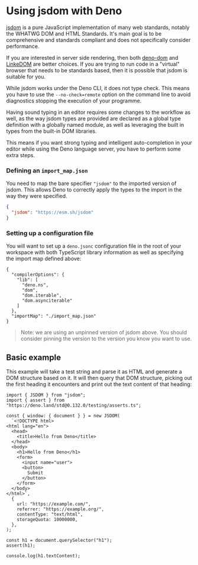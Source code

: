 # Using jsdom with Deno

[jsdom](https://github.com/jsdom/jsdom) is a pure JavaScript implementation of
many web standards, notably the WHATWG DOM and HTML Standards. It's main goal is
to be comprehensive and standards compliant and does not specifically consider
performance.

If you are interested in server side rendering, then both
[deno-dom](./deno_dom.md) and [LinkeDOM](./linkedom.md) are better choices. If
you are trying to run code in a "virtual" browser that needs to be standards
based, then it is possible that jsdom is suitable for you.

While jsdom works under the Deno CLI, it does not type check. This means you
have to use the `--no-check=remote` option on the command line to avoid
diagnostics stopping the execution of your programme.

Having sound typing in an editor requires some changes to the workflow as well,
as the way jsdom types are provided are declared as a global type definition
with a globally named module, as well as leveraging the built in types from the
built-in DOM libraries.

This means if you want strong typing and intelligent auto-completion in your
editor while using the Deno language server, you have to perform some extra
steps.

### Defining an `import_map.json`

You need to map the bare specifier `"jsdom"` to the imported version of jsdom.
This allows Deno to correctly apply the types to the import in the way they were
specified.

```json
{
  "jsdom": "https://esm.sh/jsdom"
}
```

### Setting up a configuration file

You will want to set up a `deno.jsonc` configuration file in the root of your
workspace with both TypeScript library information as well as specifying the
import map defined above:

```jsonc
{
  "compilerOptions": {
    "lib": [
      "deno.ns",
      "dom",
      "dom.iterable",
      "dom.asynciterable"
    ]
  },
  "importMap": "./import_map.json"
}
```

> Note: we are using an unpinned version of jsdom above. You should consider
> pinning the version to the version you know you want to use.

## Basic example

This example will take a test string and parse it as HTML and generate a DOM
structure based on it. It will then query that DOM structure, picking out the
first heading it encounters and print out the text content of that heading:

```ts, ignore
import { JSDOM } from "jsdom";
import { assert } from "https://deno.land/std@0.132.0/testing/asserts.ts";

const { window: { document } } = new JSDOM(
  `<!DOCTYPE html>
<html lang="en">
  <head>
    <title>Hello from Deno</title>
  </head>
  <body>
    <h1>Hello from Deno</h1>
    <form>
      <input name="user">
      <button>
        Submit
      </button>
    </form>
  </body>
</html>`,
  {
    url: "https://example.com/",
    referrer: "https://example.org/",
    contentType: "text/html",
    storageQuota: 10000000,
  },
);

const h1 = document.querySelector("h1");
assert(h1);

console.log(h1.textContent);
```
